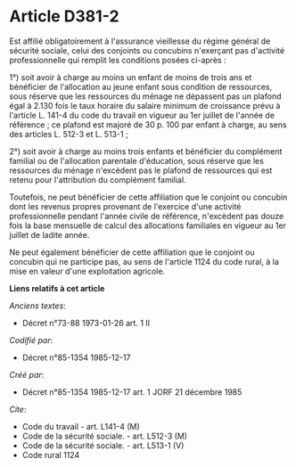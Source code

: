 # Article D381-2

Est affilié obligatoirement à l'assurance vieillesse du régime général de sécurité sociale, celui des conjoints ou concubins
n'exerçant pas d'activité professionnelle qui remplit les conditions posées ci-après : 

1°) soit avoir à charge au moins un enfant de moins de trois ans et bénéficier de l'allocation au jeune enfant sous condition
de ressources, sous réserve que les ressources du ménage ne dépassent pas un plafond égal à 2.130 fois le taux horaire du
salaire minimum de croissance prévu à l'article L. 141-4 du code du travail en vigueur au 1er juillet de l'année de
référence ; ce plafond est majoré de 30 p. 100 par enfant à charge, au sens des articles L. 512-3 et L. 513-1 ; 

2°) soit avoir à charge au moins trois enfants et bénéficier du complément familial ou de l'allocation parentale d'éducation,
sous réserve que les ressources du ménage n'excèdent pas le plafond de ressources qui est retenu pour l'attribution du
complément familial. 

Toutefois, ne peut bénéficier de cette affiliation que le conjoint ou concubin dont les revenus propres provenant de
l'exercice d'une activité professionnelle pendant l'année civile de référence, n'excèdent pas douze fois la base mensuelle de
calcul des allocations familiales en vigueur au 1er juillet de ladite année. 

Ne peut également bénéficier de cette affiliation que le conjoint ou concubin qui ne participe pas, au sens de l'article 1124
du code rural, à la mise en valeur d'une exploitation agricole.

**Liens relatifs à cet article**

_Anciens textes_:

  - Décret n°73-88 1973-01-26 art. 1 II

_Codifié par_:

  - Décret n°85-1354 1985-12-17

_Créé par_:

  - Décret n°85-1354 1985-12-17 art. 1 JORF 21 décembre 1985

_Cite_:

  - Code du travail - art. L141-4 (M)
  - Code de la sécurité sociale. - art. L512-3 (M)
  - Code de la sécurité sociale. - art. L513-1 (V)
  - Code rural 1124
